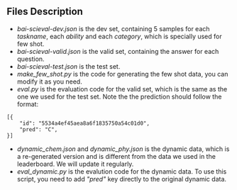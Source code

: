 ## Files Description

* *bai-scieval-dev.json* is the dev set, containing 5 samples for each $task name$, each $ability$ and each $category$, which is specially used for few shot.
* *bai-scieval-valid.json* is the valid set, containing the answer for each question.
* *bai-scieval-test.json* is the test set.
* *make_few_shot.py* is the code for generating the few shot data, you can modify it as you need.
* *eval.py* is the evaluation code for the valid set, which is the same as the one we used for the test set. Note the the prediction should follow the format:
```
[{
    "id": "5534a4ef45aea8a6f1835750a54c01d0",
    "pred": "C",
}]
```
* *dynamic_chem.json* and *dynamic_phy.json* is the dynamic data, which is a re-generated version and is different from the data we used in the leaderboard. We will update it regularly.
* *eval_dynamic.py* is the evalution code for the dynamic data. To use this script, you need to add *"pred"* key directly to the original dynamic data.
